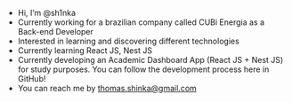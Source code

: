 - Hi, I’m @sh1nka
- Currently working for a brazilian company called CUBi Energia as a Back-end Developer
- Interested in learning and discovering different technologies
- Currently learning React JS, Nest JS
- Currently developing an Academic Dashboard App (React JS + Nest JS) for study purposes. You can follow the development process here in GitHub!
- You can reach me by thomas.shinka@gmail.com

<!---
sh1nka/sh1nka is a ✨ special ✨ repository because its `README.md` (this file) appears on your GitHub profile.
You can click the Preview link to take a look at your changes.
--->
